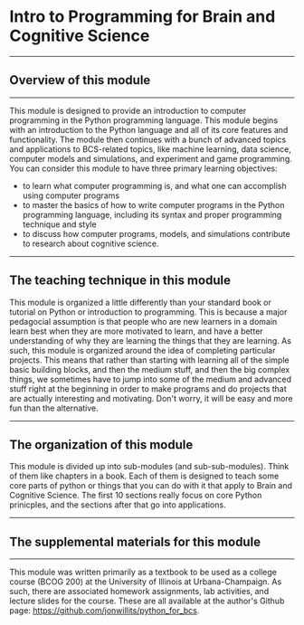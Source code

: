 # Intro to Programming for Brain and Cognitive Science

---
## Overview of this module

---
This module is designed to provide an introduction to computer programming in the Python programming language.
This module begins with an introduction to the Python language and all of its core features and functionality.
The module then continues with a bunch of advanced topics and applications to BCS-related topics, like machine learning,
data science, computer models and simulations, and experiment and game programming. You can consider
this module to have three primary learning objectives:

 - to learn what computer programming is, and what one can accomplish using computer programs
 - to master the basics of how to write computer programs in the Python programming language, including its syntax and proper programming technique and style
 - to discuss how computer programs, models, and simulations contribute to research about cognitive science.
 
---
## The teaching technique in this module

This module is organized a little differently than your standard book or tutorial on Python or introduction to programming.
This is because a major pedagocial assumption is that people who are new learners in a domain learn best when
they are more motivated to learn, and have a better understanding of why they are learning the things that they are learning.
As such, this module is organized around the idea of completing particular projects. This means that rather
than starting with learning all of the simple basic building blocks, and then the medium stuff, and then the big complex things,
we sometimes have to jump into some of the medium and advanced stuff right at the beginning in order to make programs and do 
projects that are actually interesting and motivating. Don't worry, it will be easy and more fun than the alternative.

---
## The organization of this module

This module is divided up into sub-modules (and sub-sub-modules). Think of them like chapters in a book. Each of them is
designed to teach some core parts of python or things that you can do with it that apply to Brain and Cognitive Science.
The first 10 sections really focus on core Python prinicples, and the sections after that go into applications.


---
## The supplemental materials for this module

---
This module was written primarily as a textbook to be used as a college course (BCOG 200) at
the University of Illinois at Urbana-Champaign. As such, there are associated homework assignments,
lab activities, and lecture slides for the course. These are all available at the author's Github
page: https://github.com/jonwillits/python_for_bcs.